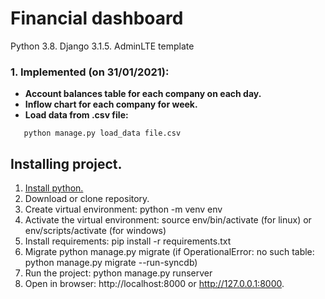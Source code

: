 # Financial dashboard

Python 3.8.
Django 3.1.5.
AdminLTE template

### 1. Implemented (on 31/01/2021):
* **Account balances table for each company on each day.** 
* **Inflow chart for each company for week.**
* **Load data from .csv file:**
 ```shell script
    python manage.py load_data file.csv   
 ```

## Installing project.
1. [Install python.](https://www.python.org/downloads/)
2. Download or clone repository.
3. Create virtual environment: python -m venv env
4. Activate the virtual environment: source env/bin/activate (for linux) or env/scripts/activate (for windows)
5. Install requirements: pip install -r requirements.txt
7. Migrate python manage.py migrate (if OperationalError: no such table: python manage.py migrate --run-syncdb)
8. Run the project: python manage.py runserver
9. Open in browser: http://localhost:8000 or http://127.0.0.1:8000.

